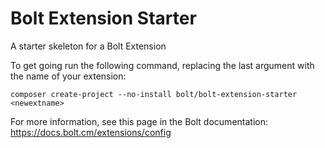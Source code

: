 Bolt Extension Starter
======================

A starter skeleton for a Bolt Extension

To get going run the following command, replacing the last argument with the name of your extension:

`composer create-project --no-install bolt/bolt-extension-starter <newextname>`  

For more information, see this page in the Bolt documentation: https://docs.bolt.cm/extensions/config 
